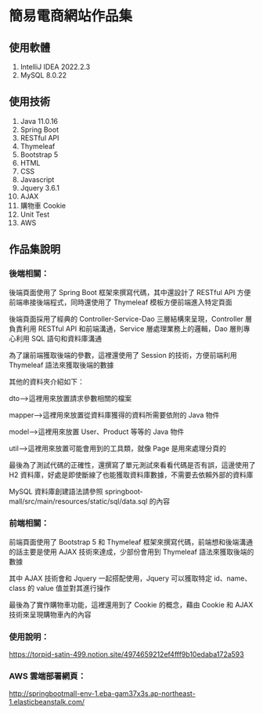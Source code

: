 # 簡易電商網站作品集

## 使用軟體

1. IntelliJ IDEA 2022.2.3
2. MySQL 8.0.22

## 使用技術

1. Java 11.0.16
2. Spring Boot
3. RESTful API
4. Thymeleaf
5. Bootstrap 5
6. HTML
7. CSS
8. Javascript
9. Jquery 3.6.1
10. AJAX
11. 購物車 Cookie
12. Unit Test
13. AWS

## 作品集說明

### 後端相關：

後端頁面使用了 Spring Boot 框架來撰寫代碼，其中還設計了 RESTful API 方便前端串接後端程式，同時還使用了 Thymeleaf 模板方便前端進入特定頁面

後端頁面採用了經典的 Controller-Service-Dao 三層結構來呈現，Controller 層負責利用 RESTful API 和前端溝通，Service 層處理業務上的邏輯，Dao 層則專心利用 SQL 語句和資料庫溝通

為了讓前端獲取後端的參數，這裡還使用了 Session 的技術，方便前端利用 Thymeleaf 語法來獲取後端的數據

其他的資料夾介紹如下：

dto-->這裡用來放置請求參數相關的檔案

mapper-->這裡用來放置從資料庫獲得的資料所需要依附的 Java 物件

model-->這裡用來放置 User、Product 等等的 Java 物件

util-->這裡用來放置可能會用到的工具類，就像 Page 是用來處理分頁的

最後為了測試代碼的正確性，還撰寫了單元測試來看看代碼是否有誤，這邊使用了 H2 資料庫，好處是即使斷線了也能獲取資料庫數據，不需要去依賴外部的資料庫

MySQL 資料庫創建語法請參照 springboot-mall/src/main/resources/static/sql/data.sql 的內容

### 前端相關：

前端頁面使用了 Bootstrap 5 和 Thymeleaf 框架來撰寫代碼，前端想和後端溝通的話主要是使用 AJAX 技術來達成，少部份會用到 Thymeleaf 語法來獲取後端的數據

其中 AJAX 技術會和 Jquery 一起搭配使用，Jquery 可以獲取特定 id、name、class 的 value 值並對其進行操作

最後為了實作購物車功能，這裡還用到了 Cookie 的概念，藉由 Cookie 和 AJAX 技術來呈現購物車內的內容

### 使用說明：

https://torpid-satin-499.notion.site/4974659212ef4fff9b10edaba172a593

### AWS 雲端部署網頁：

http://springbootmall-env-1.eba-gam37x3s.ap-northeast-1.elasticbeanstalk.com/
